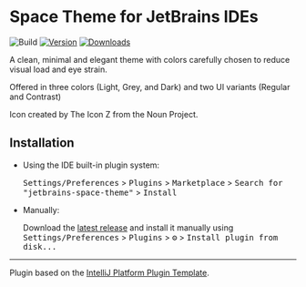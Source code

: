 # Space Theme for JetBrains IDEs

![Build](https://github.com/aliakbarmostafaei/jetbrains-space-theme/workflows/Build/badge.svg)
[![Version](https://img.shields.io/jetbrains/plugin/v/PLUGIN_ID.svg)](https://plugins.jetbrains.com/plugin/22784-space-theme)
[![Downloads](https://img.shields.io/jetbrains/plugin/d/22784-space-theme.svg)](https://plugins.jetbrains.com/plugin/22784-space-theme)

<!-- Plugin description -->
A clean, minimal and elegant theme with colors carefully chosen to reduce visual load and eye strain.


Offered in three colors (Light, Grey, and Dark) and two UI variants (Regular and Contrast)


Icon created by The Icon Z from the Noun Project.
<!-- Plugin description end -->

## Installation

- Using the IDE built-in plugin system:
  
  <kbd>Settings/Preferences</kbd> > <kbd>Plugins</kbd> > <kbd>Marketplace</kbd> > <kbd>Search for "jetbrains-space-theme"</kbd> >
  <kbd>Install</kbd>
  
- Manually:

  Download the [latest release](https://github.com/aliakbarmostafaei/jetbrains-space-theme/releases/latest) and install it manually using
  <kbd>Settings/Preferences</kbd> > <kbd>Plugins</kbd> > <kbd>⚙️</kbd> > <kbd>Install plugin from disk...</kbd>


---
Plugin based on the [IntelliJ Platform Plugin Template][template].

[template]: https://github.com/JetBrains/intellij-platform-plugin-template
[docs:plugin-description]: https://plugins.jetbrains.com/docs/intellij/plugin-user-experience.html#plugin-description-and-presentation
